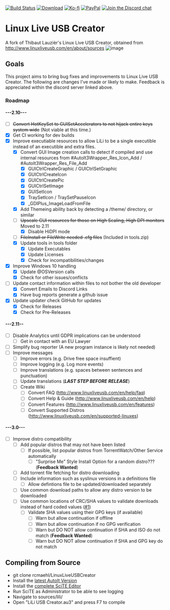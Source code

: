 [![Build Status](https://img.shields.io/github/workflow/status/rcmaehl/LinuxLiveUSBCreator/lili)](https://github.com/rcmaehl/LinuxLiveUSBCreator/actions?query=workflow%3Alili)
[![Download](https://img.shields.io/github/v/release/rcmaehl/LinuxLiveUSBCreator)](https://github.com/rcmaehl/LinuxLiveUSBCreator/releases/latest/)
[![Ko-fi](https://img.shields.io/badge/Support%20me%20on-Ko--fi-FF5E5B.svg?logo=ko-fi)](https://ko-fi.com/rcmaehl)
[![PayPal](https://img.shields.io/badge/Donate%20on-PayPal-00457C.svg?logo=paypal)](https://paypal.me/rhsky)
[![Join the Discord chat](https://img.shields.io/badge/Discord-chat-7289da.svg?&logo=discord)](https://discord.gg/uBnBcBx)


# Linux Live USB Creator
A fork of Thibaut Lauzièr's Linux Live USB Creator, obtained from http://www.linuxliveusb.com/en/about/sources
![image](https://user-images.githubusercontent.com/716581/115993652-b5012180-a5a1-11eb-81f8-cd3452d6e996.png)


## Goals
This project aims to bring bug fixes and improvements to Linux Live USB Creator. The following are changes I've made or likely to make. Feedback is appreciated within the discord server linked above.

### Roadmap

#### ---2.10---
- [ ] ~~Convert HotKeySet to GUISetAccelerators to not hijack entire keys system wide~~ (Not viable at this time.)
- [x] Get CI working for dev builds
- [x] Improve executiable resources to allow LiLi to be a single executible instead of an executible and extra files.
    - [x] Convert GUI Image creation calls to detect if compiled and use internal resources from #AutoIt3Wrapper_Res_Icon_Add / #AutoIt3Wrapper_Res_File_Add
        - [x] GUICtrlCreateGraphic / GUICtrlSetGraphic
        - [x] GUICtrlCreateIcon
        - [x] GUICtrlCreatePic
        - [x] GUICtrlSetImage
        - [x] GUISetIcon
        - [x] TraySetIcon / TraySetPauseIcon
        - [x] _GDIPlus_ImageLoadFromFile
    - [x] Add Themeing ability back by detecting a /theme/ directory, or similar
    - [ ] ~~Upscale GUI resources for those on High Scaling, High DPI monitors~~ Moved to 2.11
        - [x] Disable HiDPI mode
    - [ ] ~~FileInstall or FileWrite needed .cfg files~~ (Included in tools.zip)
    - [x] Update tools in tools folder
        - [x] Update Executables
        - [x] Update Licenses
        - [x] Check for incompatibilities/changes
- [x] Improve Windows 10 handling
    - [x] Update @OSVersion calls
    - [x] Check for other issues/conflicts
- [ ] Update contact information within files to not bother the old developer
    - [x] Convert Emails to Discord Links
    - [x] Have bug reports generate a github issue
- [x] Update updater check GitHub for updates
    - [x] Check for Releases
    - [x] Check for Pre-Releases

#### ---2.11--

- [ ] Disable Analytics until GDPR implications can be understood
    - [ ] Get in contact with an EU Lawyer
- [ ] Simplify bug reporter (A new program instance is likely not needed)
- [ ] Improve messages
    - [ ] Improve errors (e.g. Drive free space insuffient)
    - [ ] Improve logging (e.g. Log more events)
    - [ ] Improve translations (e.g. spaces between sentences and punctuation)
    - [ ] Update translations (***LAST STEP BEFORE RELEASE***)
    - [ ] Create Wiki
        - [ ] Convert FAQ (http://www.linuxliveusb.com/en/help/faq)
        - [ ] Convert Help & Guide (http://www.linuxliveusb.com/en/help)
        - [ ] Convert Features (http://www.linuxliveusb.com/en/features)
        - [ ] Convert Supported Distros (http://www.linuxliveusb.com/en/supported-linuxes)

#### ---3.0---
- [ ] Improve distro compatibility
    - [ ] Add popular distros that may not have been listed
        - [ ] If possible, list popular distros from TorrentWatch/Other Service automatically
            - [ ] "Surprise Me" Style Install Option for a random distro??? (**Feedback Wanted**)
    - [ ] Add torrent file fetching for distro downloading
    - [ ] Include information such as syslinux versions in a definitions file
        - [ ] Allow defintions file to be updated/downloaded separately
    - [ ] Use common download paths to allow any distro version to be downloaded
    - [ ] Use common locations of CRC/SHA values to validate downloads instead of hard coded values ([#1](https://github.com/rcmaehl/LinuxLiveUSBCreator/issues/1))
        - [ ] Validate SHA values using their GPG keys (if available)
            - [ ] Warn but allow continuation if offline
            - [ ] Warn but allow continuation if no GPG verification
            - [ ] Warn but DO NOT allow continuation if SHA and ISO do not match (**Feedback Wanted**)
            - [ ] Warn but DO NOT allow continuation if SHA and GPG key do not match

## Compiling from Source

* git clone rcmaehl/LinuxLiveUSBCreator
* Install the [latest AutoIt Version](https://www.autoitscript.com/cgi-bin/getfile.pl?autoit3/autoit-v3-setup.exe)
* Install the [complete SciTE Editor](https://www.autoitscript.com/cgi-bin/getfile.pl?../autoit3/scite/download/SciTE4AutoIt3.exe)
* Run SciTE as Administrator to be able to see logging
* Navigate to sources/lili/
* Open "LiLi USB Creator.au3" and press F7 to compile
